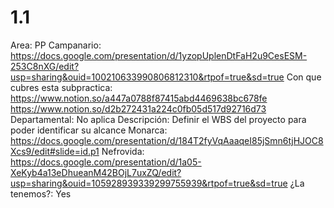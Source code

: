 # 1.1

Area: PP
Campanario: https://docs.google.com/presentation/d/1yzopUplenDtFaH2u9CesESM-253C8nXG/edit?usp=sharing&ouid=100210633990806812310&rtpof=true&sd=true
Con que cubres esta subpractica: https://www.notion.so/a447a0788f87415abd4469638bc678fe 
https://www.notion.so/d2b272431a224c0fb05d517d92716d73 
Departamental: No aplica
Descripción: Definir el WBS del proyecto para poder identificar su alcance 
Monarca: https://docs.google.com/presentation/d/184T2fyVqAaaqeI85jSmn6tjHJOC8Xcs9/edit#slide=id.p1 
Nefrovida: https://docs.google.com/presentation/d/1a05-XeKyb4a13eDhueanM42BOjL7uxZQ/edit?usp=sharing&ouid=105928939339299755939&rtpof=true&sd=true
¿La tenemos?: Yes